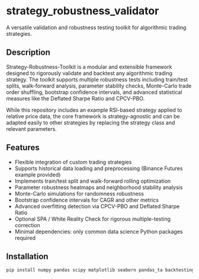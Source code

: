 # strategy_robustness_validator
A versatile validation and robustness testing toolkit for algorithmic trading strategies.

## Description

Strategy-Robustness-Toolkit is a modular and extensible framework designed to rigorously validate and backtest any algorithmic trading strategy. The toolkit supports multiple robustness tests including train/test splits, walk-forward analysis, parameter stability checks, Monte-Carlo trade order shuffling, bootstrap confidence intervals, and advanced statistical measures like the Deflated Sharpe Ratio and CPCV-PBO.

While this repository includes an example RSI-based strategy applied to relative price data, the core framework is strategy-agnostic and can be adapted easily to other strategies by replacing the strategy class and relevant parameters.

## Features

- Flexible integration of custom trading strategies  
- Supports historical data loading and preprocessing (Binance Futures example provided)  
- Implements train/test split and walk-forward rolling optimization  
- Parameter robustness heatmaps and neighborhood stability analysis  
- Monte-Carlo simulations for randomness robustness  
- Bootstrap confidence intervals for CAGR and other metrics  
- Advanced overfitting detection via CPCV-PBO and Deflated Sharpe Ratio  
- Optional SPA / White Reality Check for rigorous multiple-testing correction  
- Minimal dependencies: only common data science Python packages required  

## Installation

```bash
pip install numpy pandas scipy matplotlib seaborn pandas_ta backtesting tqdm python-binance
